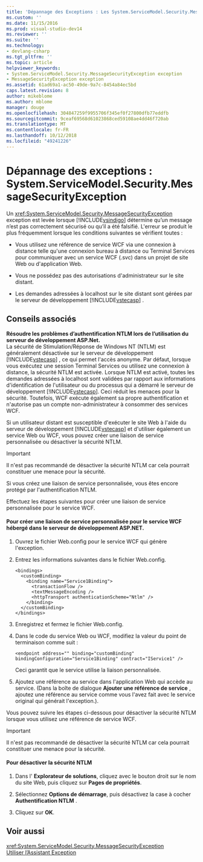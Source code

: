 ```yaml
---
title: 'Dépannage des Exceptions : Les System.ServiceModel.Security.MessageSecurityException | Microsoft Docs'
ms.custom: ''
ms.date: 11/15/2016
ms.prod: visual-studio-dev14
ms.reviewer: ''
ms.suite: ''
ms.technology:
- devlang-csharp
ms.tgt_pltfrm: ''
ms.topic: article
helpviewer_keywords:
- System.ServiceModel.Security.MessageSecurityException exception
- MessageSecurityException exception
ms.assetid: 61ad69a1-ac50-49de-9a7c-8454a84ec5bd
caps.latest.revision: 8
author: mikeblome
ms.author: mblome
manager: douge
ms.openlocfilehash: 304847259f9955706f345ef0f27800dfb77eddfb
ms.sourcegitcommit: 9ceaf69568d61023868ced59108ae4dd46f720ab
ms.translationtype: MT
ms.contentlocale: fr-FR
ms.lasthandoff: 10/12/2018
ms.locfileid: "49241226"
---
```

# <a name="troubleshooting-exceptions-systemservicemodelsecuritymessagesecurityexception"></a>Dépannage des exceptions : System.ServiceModel.Security.MessageSecurityException
Un <xref:System.ServiceModel.Security.MessageSecurityException> exception est levée lorsque [!INCLUDE[vsindigo](../includes/vsindigo-md.md)] détermine qu’un message n’est pas correctement sécurisé ou qu’il a été falsifié. L'erreur se produit le plus fréquemment lorsque les conditions suivantes se vérifient toutes :  
  
-   Vous utilisez une référence de service WCF via une connexion à distance telle qu'une connexion bureau à distance ou Terminal Services pour communiquer avec un service WCF (.svc) dans un projet de site Web ou d'application Web.  
  
-   Vous ne possédez pas des autorisations d'administrateur sur le site distant.  
  
-   Les demandes adressées à localhost sur le site distant sont gérées par le serveur de développement [!INCLUDE[vstecasp](../includes/vstecasp-md.md)] .  
  
## <a name="associated-tips"></a>Conseils associés  
 **Résoudre les problèmes d’authentification NTLM lors de l’utilisation du serveur de développement ASP.Net.**  
 La sécurité de Stimulation/Réponse de Windows NT (NTLM) est généralement désactivée sur le serveur de développement [!INCLUDE[vstecasp](../includes/vstecasp-md.md)] , ce qui permet l'accès anonyme. Par défaut, lorsque vous exécutez une session Terminal Services ou utilisez une connexion à distance, la sécurité NTLM est activée. Lorsque NTLM est activé, toutes les demandes adressées à localhost sont validées par rapport aux informations d'identification de l'utilisateur ou du processus qui a démarré le serveur de développement [!INCLUDE[vstecasp](../includes/vstecasp-md.md)]. Ceci réduit les menaces pour la sécurité. Toutefois, WCF exécute également sa propre authentification et n'autorise pas un compte non-administrateur à consommer des services WCF.  
  
 Si un utilisateur distant est susceptible d'exécuter le site Web à l'aide du serveur de développement [!INCLUDE[vstecasp](../includes/vstecasp-md.md)] et d'utiliser également un service Web ou WCF, vous pouvez créer une liaison de service personnalisée ou désactiver la sécurité NTLM.  
  
> [!IMPORTANT]
>  Il n'est pas recommandé de désactiver la sécurité NTLM car cela pourrait constituer une menace pour la sécurité.  
  
 Si vous créez une liaison de service personnalisée, vous êtes encore protégé par l'authentification NTLM.  
  
 Effectuez les étapes suivantes pour créer une liaison de service personnalisée pour le service WCF.  
  
#### <a name="to-create-a-custom-service-binding-for-the-wcf-service-hosted-inside-the-aspnet-development-server"></a>Pour créer une liaison de service personnalisée pour le service WCF hébergé dans le serveur de développement ASP.NET.  
  
1.  Ouvrez le fichier Web.config pour le service WCF qui génère l'exception.  
  
2.  Entrez les informations suivantes dans le fichier Web.config.  
  
    ```  
    <bindings>  
      <customBinding>  
        <binding name="Service1Binding">  
          <transactionFlow />  
          <textMessageEncoding />  
          <httpTransport authenticationScheme="Ntlm" />  
        </binding>  
      </customBinding>  
    </bindings>  
    ```  
  
3.  Enregistrez et fermez le fichier Web.config.  
  
4.  Dans le code du service Web ou WCF, modifiez la valeur du point de terminaison comme suit :  
  
    ```  
    <endpoint address="" binding="customBinding" bindingConfiguration="Service1Binding" contract="IService1" />  
    ```  
  
     Ceci garantit que le service utilise la liaison personnalisée.  
  
5.  Ajoutez une référence au service dans l'application Web qui accède au service. (Dans la boîte de dialogue **Ajouter une référence de service** , ajoutez une référence au service comme vous l'avez fait avec le service original qui générait l'exception.).  
  
 Vous pouvez suivre les étapes ci-dessous pour désactiver la sécurité NTLM lorsque vous utilisez une référence de service WCF.  
  
> [!IMPORTANT]
>  Il n'est pas recommandé de désactiver la sécurité NTLM car cela pourrait constituer une menace pour la sécurité.  
  
#### <a name="to-turn-off-ntlm-security"></a>Pour désactiver la sécurité NTLM  
  
1.  Dans l' **Explorateur de solutions**, cliquez avec le bouton droit sur le nom du site Web, puis cliquez sur **Pages de propriétés**.  
  
2.  Sélectionnez **Options de démarrage**, puis désactivez la case à cocher **Authentification NTLM** .  
  
3.  Cliquez sur **OK**.  
  
## <a name="see-also"></a>Voir aussi  
 <xref:System.ServiceModel.Security.MessageSecurityException>   
 [Utiliser l’Assistant Exception](http://msdn.microsoft.com/library/e0a78c50-7318-4d54-af51-40c00aea8711)